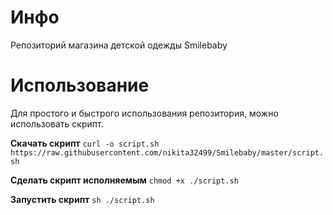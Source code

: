 
# **Инфо**
Репозиторий магазина детской одежды Smilebaby


# **Использование**

Для простого и быстрого использования репозитория, можно использовать скрипт.

**Скачать скрипт**
`curl -o script.sh https://raw.githubusercontent.com/nikita32499/Smilebaby/master/script.sh`

**Сделать скрипт исполняемым**
`chmod +x ./script.sh`

**Запустить скрипт**
`sh ./script.sh`



